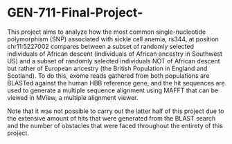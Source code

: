 # GEN-711-Final-Project-

This project aims to analyze how the most common single-nucleotide polymorphism (SNP) associated with sickle cell anemia, rs344, at position chr11:5227002 compares between a subset of randomly selected individuals of African descent (individuals of African ancestry in Southwest US) and a subset of randomly selected individuals NOT of African descent but rather of European ancestry (the British Population in England and Scotland). To do this, exome reads gathered from both populations are BLASTed against the human HBB reference gene, and the hit sequences are used to generate a multiple sequence alignment using MAFFT that can be viewed in MView, a multiple alignment viewer. 

Note that it was not possible to carry out the latter half of this project due to the extensive amount of hits that were generated from the BLAST search and the number of obstacles that were faced throughout the entirety of this project. 
